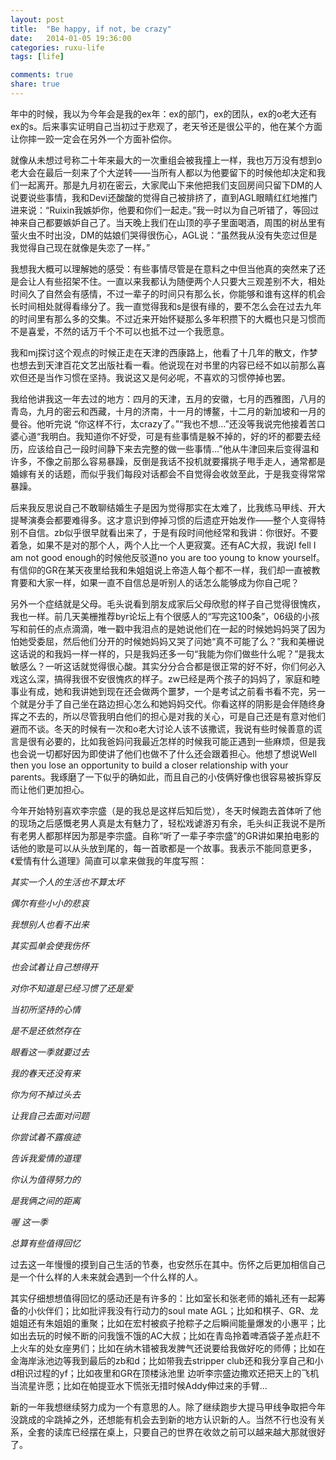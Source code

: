 ```yaml
---
layout: post
title:  "Be happy, if not, be crazy"
date:   2014-01-05 19:36:00
categories: ruxu-life
tags: [life]

comments: true
share: true
---
```

年中的时候，我以为今年会是我的ex年：ex的部门，ex的团队，ex的o老大还有ex的s。后来事实证明自己当初过于悲观了，老天爷还是很公平的，他在某个方面让你摔一跤一定会在另外一个方面补偿你。

就像从未想过号称二十年来最大的一次重组会被我撞上一样，我也万万没有想到o老大会在最后一刻来了个大逆转——当所有人都以为他要留下的时候他却决定和我们一起离开。那是九月初在密云，大家爬山下来他把我们支回房间只留下DM的人说要说些事情，我和Devi还酸酸的觉得自己被排挤了，直到AGL眼睛红红地推门进来说：“Ruixin我嫉妒你，他要和你们一起走。”我一时以为自己听错了，等回过神来自己都要嫉妒自己了。当天晚上我们在山顶的亭子里面喝酒，周围的树丛里有萤火虫不时出没，DM的姑娘们哭得很伤心，AGL说：“虽然我从没有失恋过但是我觉得自己现在就像是失恋了一样。”

我想我大概可以理解她的感受：有些事情尽管是在意料之中但当他真的突然来了还是会让人有些招架不住。一直以来我都认为随便两个人只要大三观差别不大，相处时间久了自然会有感情，不过一辈子的时间只有那么长，你能够和谁有这样的机会长时间相处就得看缘分了。我一直觉得我和s是很有缘的，要不怎么会在过去九年的时间里有那么多的交集。不过近来开始怀疑那么多年积攒下的大概也只是习惯而不是喜爱，不然的话万千个不可以也抵不过一个我愿意。

我和mj探讨这个观点的时候正走在天津的西康路上，他看了十几年的散文，作梦也想去到天津百花文艺出版社看一看。他说现在对书里的内容已经不如以前那么喜欢但还是当作习惯在坚持。我说这又是何必呢，不喜欢的习惯停掉也罢。

我给他讲我这一年去过的地方：四月的天津，五月的安徽，七月的西雅图，八月的青岛，九月的密云和西藏，十月的济南，十一月的博鳌，十二月的新加坡和一月的曼谷。他听完说 “你这样不行，太crazy了。”“我也不想…”还没等我说完他接着苦口婆心道“我明白。我知道你不好受，可是有些事情是躲不掉的，好的坏的都要去经历，应该给自己一段时间静下来去完整的做一些事情…”他从牛津回来后变得温和许多，不像之前那么容易暴躁，反倒是我话不投机就要撂挑子甩手走人，通常都是婚嫁有关的话题，而似乎我们每段对话都会不自觉得会收敛至此，于是我变得常常暴躁。

后来我反思说自己不敢聊结婚生子是因为觉得那实在太难了，比我练马甲线、开大提琴演奏会都要难得多。这才意识到停掉习惯的后遗症开始发作——整个人变得特别不自信。zb似乎很早就看出来了，于是有段时间他经常和我讲：你很好。不要着急，如果不是对的那个人，两个人比一个人更寂寞。还有AC大叔，我说I fell I am not good enough的时候他反驳道no you are too young to know yourself。有信仰的GR在某天夜里给我和朱姐姐说上帝造人每个都不一样，我们却一直被教育要和大家一样，如果一直不自信总是听别人的话怎么能够成为你自己呢？

另外一个症结就是父母。毛头说看到朋友成家后父母欣慰的样子自己觉得很愧疚，我也一样。前几天美栅推荐byr论坛上有个很感人的“写完这100条”，06级的小孩写和前任的点点滴滴，唯一戳中我泪点的是她说他们在一起的时候她妈妈哭了因为怕她受委屈，然后他们分开的时候她妈妈又哭了问她“真不可能了么？”我和美栅说这话说的和我妈一样一样的，只是我妈还多一句“我能为你们做些什么呢？”是我太敏感么？一听这话就觉得很心酸。其实分分合合都是很正常的好不好，你们何必入戏这么深，搞得我很不安很愧疚的样子。zw已经是两个孩子的妈妈了，家庭和睦事业有成，她和我讲她到现在还会做两个噩梦，一个是考试之前看书看不完，另一个就是分手了自己坐在路边担心怎么和她妈妈交代。你看这样的阴影是会伴随终身挥之不去的，所以尽管我明白他们的担心是对我的关心，可是自己还是有意对他们避而不谈。冬天的时候有一次和o老大讨论人该不该撒谎，我说有些时候善意的谎言是很有必要的，比如我爸妈问我最近怎样的时候我可能正遇到一些麻烦，但是我也会说一切都好因为即使讲了他们也做不了什么还会跟着担心。他想了想说Well then you lose an opportunity to build a closer relationship with your parents。我琢磨了一下似乎的确如此，而且自己的小伎俩好像也很容易被拆穿反而让他们更加担心。

今年开始特别喜欢李宗盛（是的我总是这样后知后觉），冬天时候跑去首体听了他的现场之后感慨老男人真是太有魅力了，轻松戏谑游刃有余，毛头纠正我说不是所有老男人都那样因为那是李宗盛。自称“听了一辈子李宗盛”的GR讲如果拍电影的话他的歌是可以从头放到尾的，每一首歌都是一个故事。我表示不能同意更多，《爱情有什么道理》简直可以拿来做我的年度写照：

*其实一个人的生活也不算太坏*

*偶尔有些小小的悲哀*

*我想别人也看不出来*

*其实孤单会使我伤怀*

*也会试着让自己想得开*

*对你不知道是已经习惯了还是爱*

*当初所坚持的心情*

*是不是还依然存在*

*眼看这一季就要过去*

*我的春天还没有来*

*你为何不掉过头去*

*让我自己去面对问题*

*你尝试着不露痕迹*

*告诉我爱情的道理*

*你认为值得努力的*

*是我俩之间的距离*

*喔 这一季*

*总算有些值得回忆*

过去这一年慢慢的摸到自己生活的节奏，也安然乐在其中。伤怀之后更加相信自己是一个什么样的人未来就会遇到一个什么样的人。

其实仔细想想值得回忆的感动还是有许多的：比如室长和张老师的婚礼还有一起筹备的小伙伴们；比如批评我没有行动力的soul mate AGL；比如和棋子、GR、龙姐姐还有朱姐姐的重聚；比如在宏村被疯子抢粽子之后瞬间能量爆发的小惠平；比如出去玩的时候不断的问我饿不饿的AC大叔；比如在青岛拎着啤酒袋子差点赶不上火车的处女座男们；比如在纳木错被我发脾气还说要给我做好吃的师傅；比如在金海岸泳池边等我到最后的zb和d；比如带我去stripper club还和我分享自己和小d相识过程的yf；比如夜里和GR在顶楼泳池里 边听李宗盛边撒欢还把天上的飞机当流星许愿；比如在帕提亚水下慌张无措时候Addy伸过来的手臂…

新的一年我想继续努力成为一个有意思的人。除了继续跑步大提马甲线争取把今年没跳成的伞跳掉之外，还想能有机会去到新的地方认识新的人。当然不行也没有关系，全套的读库已经摆在桌上，只要自己的世界在收敛之前可以越来越大那就很好了。
